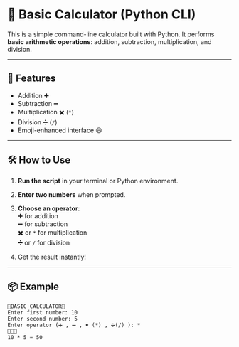 # 🧮 Basic Calculator (Python CLI)

This is a simple command-line calculator built with Python. It performs **basic arithmetic operations**: addition, subtraction, multiplication, and division.

---

## 🚀 Features

- Addition ➕  
- Subtraction ➖  
- Multiplication ✖️ (`*`)  
- Division ➗ (`/`)  
- Emoji-enhanced interface 😄

---

## 🛠 How to Use

1. **Run the script** in your terminal or Python environment.
2. **Enter two numbers** when prompted.
3. **Choose an operator**:  
   ➕ for addition  
   ➖ for subtraction  
   ✖️ or `*` for multiplication  
   ➗ or `/` for division

4. Get the result instantly!

---

## 📦 Example

```terminal
🧮BASIC CALCULATOR🧮
Enter first number: 10
Enter second number: 5
Enter operator (➕ , ➖ , ✖️ (*) , ➗(/) ): *
🚀🚀🟰
10 * 5 = 50
